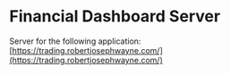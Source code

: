 # Financial Dashboard Server

Server for the following application: [https://trading.robertjosephwayne.com/](https://trading.robertjosephwayne.com/)
